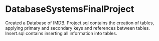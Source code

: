 # DatabaseSystemsFinalProject
Created a Database of IMDB. 
Project.sql contains the creation of tables, applying primary and secondary keys and references between tables. 
Insert.sql contains inserting all information into tables. 
